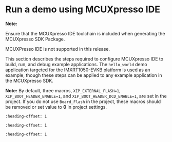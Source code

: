 # Run a demo using MCUXpresso IDE

**Note:**

Ensure that the MCUXpresso IDE toolchain is included when generating the MCUXpresso SDK Package.

MCUXPresso IDE is not supported in this release.

This section describes the steps required to configure MCUXpresso IDE to build, run, and debug example applications. The `hello_world` demo application targeted for the IMXRT1050-EVKB platform is used as an example, though these steps can be applied to any example application in the MCUXpresso SDK.

**Note:** By default, three macros, `XIP_EXTERNAL_FLASH=1`, `XIP_BOOT_HEADER_ENABLE=1`, and `XIP_BOOT_HEADER_DCD_ENABLE=1`, are set in the project. If you do not use `Board_Flash` in the project, these macros should be removed or set value to **0** in project settings.


```{include} ../topics/select_the_workspace_location.md
:heading-offset: 1
```

```{include} ../topics/build_an_example_application_001.md
:heading-offset: 1
```

```{include} ../topics/run_an_example_application.md
:heading-offset: 1
```

